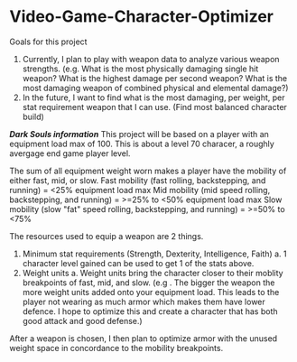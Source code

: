 # Video-Game-Character-Optimizer

Goals for this project
1.  Currently, I plan to play with weapon data to analyze various weapon strengths. (e.g. What is the most physically damaging single hit weapon? What is the highest damage per second weapon?  What is the most damaging weapon of combined physical and elemental damage?)
2.  In the future, I want to find what is the most damaging, per weight, per stat requirement weapon that I can use. (Find most balanced character build)

***Dark Souls information***
This project will be based on a player with an equipment load max of 100.
This is about a level 70 characer, a roughly avergage end game player level.

The sum of all equipment weight worn makes a player have the mobility of either fast, mid, or slow.
Fast mobility (fast rolling, backstepping, and running) = <25% equipment load max
Mid mobility (mid speed rolling, backstepping, and running) = >=25% to <50% equipment load max
Slow mobility (slow "fat" speed rolling, backstepping, and running) = >=50% to <75%



The resources used to equip a weapon are 2 things.
  1. Minimum stat requirements (Strength, Dexterity, Intelligence, Faith)
    a.  1 character level gained can be used to get 1 of the stats above.
  2. Weight units
    a.  Weight units bring the character closer to their moblity breakpoints of fast, mid, and slow. (e.g . The bigger the weapon the more weight units added onto your equipment load.  This leads to the player not wearing as much armor which makes them have lower defence.  I hope to optimize this and create a character that has both good attack and good defense.)


After a weapon is chosen, I then plan to optimize armor with the unused weight space in concordance to the mobility breakpoints.


